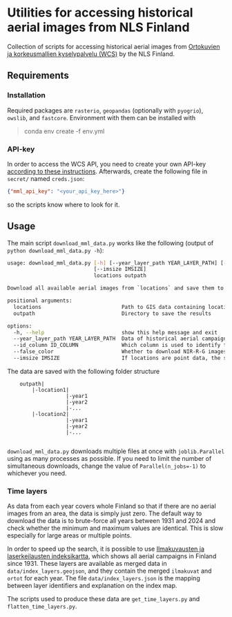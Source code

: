 # Utilities for accessing historical aerial images from NLS Finland 

Collection of scripts for accessing historical aerial images from [Ortokuvien ja korkeusmallien kyselypalvelu (WCS)](https://www.maanmittauslaitos.fi/ortokuvien-ja-korkeusmallien-kyselypalvelu) by the NLS Finland. 

## Requirements

### Installation

Required packages are `rasterio`, `geopandas` (optionally with `pyogrio`), `owslib`, and `fastcore`. Environment with them can be installed with 

> conda env create -f env.yml

### API-key

In order to access the WCS API, you need to create your own API-key [according to these instructions](https://www.maanmittauslaitos.fi/rajapinnat/api-avaimen-ohje). Afterwards, create the following file in `secret/` named `creds.json`:

```json
{"mml_api_key": "<your_api_key_here>"}

```

so the scripts know where to look for it.

## Usage

The main script `download_mml_data.py` works like the following (output of `python download_mml_data.py -h`):

```bash
usage: download_mml_data.py [-h] [--year_layer_path YEAR_LAYER_PATH] [--id_column ID_COLUMN] [--false_color]
                            [--imsize IMSIZE]
                            locations outpath

Download all available aerial images from `locations` and save them to `outpath`. If `locations` are Point data, all points are buffered so that `imsize` times `imsize` images centered around the points are produced. If `locations` are Polygon data, resulting images cover the orthogonal bounding boxes of the locations. If `year_layer_path` is provided, possible years are filtered so that only years where there is a possibility of aerial campaing are processed. Otherwise, all years from 1931 to 2024 are processed.

positional arguments:
  locations                          Path to GIS data containing locations either as points or polygons
  outpath                            Directory to save the results

options:
  -h, --help                         show this help message and exit
  --year_layer_path YEAR_LAYER_PATH  Data of historical aerial campaigns used to filter possible years to process
  --id_column ID_COLUMN              Which column is used to identify the locations. If None, index is used.
  --false_color                      Whether to download NIR-R-G images. Available only for 2009 and later (default:  False)
  --imsize IMSIZE                    If locations are point data, the size of the images to download (default: 256)
```

The data are saved with the following folder structure

```
    outpath|
        |-location1|
                   |-year1
                   |-year2
                   |-...
        |-location2|
                   |-year1
                   |-year2
                   |-...
                   
```

`download_mml_data.py` downloads multiple files at once with `joblib.Parallel` using as many processes as possible. If you need to limit the number of simultaneous downloads, change the value of `Parallel(n_jobs=-1)` to whichever you need.

### Time layers

As data from each year covers whole Finland so that if there are no aerial images from an area, the data is simply just zero. The default way to download the data is to brute-force all years between 1931 and 2024 and check whether the minimum and maximum values are identical. This is slow especially for large areas or multiple points.

In order to speed up the search, it is possible to use [Ilmakuvausten ja laserkeilausten indeksikartta](https://hkp.maanmittauslaitos.fi/hkp/published/fi/4343c1b4-7d8f-4473-896a-70f930f36be1), which shows all aerial campaigns in Finland since 1931. These layers are available as merged data in `data/index_layers.geojson`, and they contain the merged `ilmakuvat` and `ortot` for each year. The file `data/index_layers.json` is the mapping between layer identifiers and explanation on the index map.

The scripts used to produce these data are `get_time_layers.py` and `flatten_time_layers.py`.